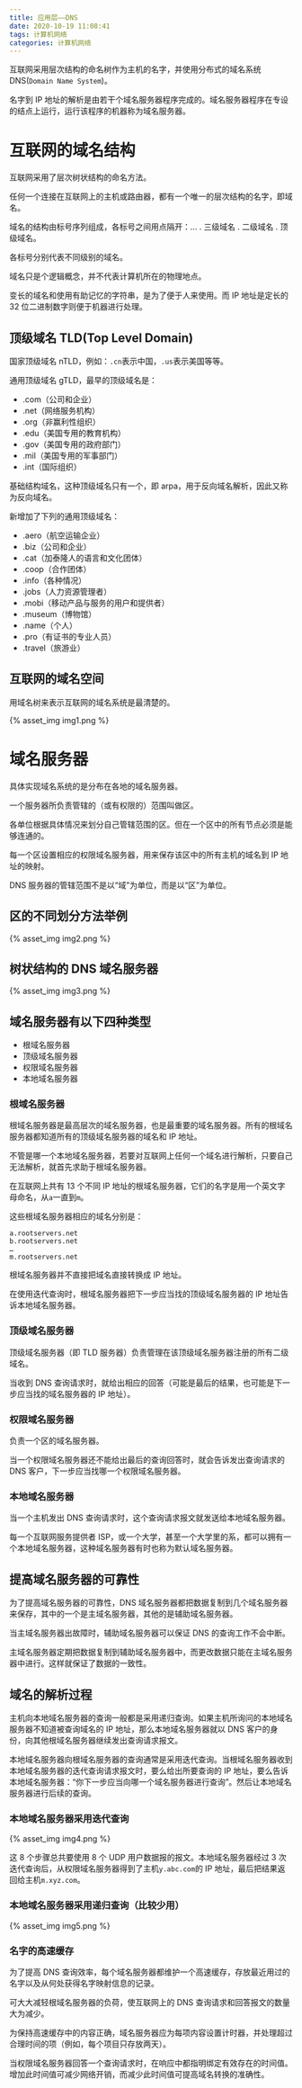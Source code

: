 ```yaml
---
title: 应用层——DNS
date: 2020-10-19 11:08:41
tags: 计算机网络
categories: 计算机网络
---
```

 
互联网采用层次结构的命名树作为主机的名字，并使用分布式的域名系统 DNS(`Domain Name System`)。

名字到 IP 地址的解析是由若干个域名服务器程序完成的。域名服务器程序在专设的结点上运行，运行该程序的机器称为域名服务器。 
# 互联网的域名结构
互联网采用了层次树状结构的命名方法。

任何一个连接在互联网上的主机或路由器，都有一个唯一的层次结构的名字，即域名。

域名的结构由标号序列组成，各标号之间用点隔开：… . 三级域名 . 二级域名 . 顶级域名。

各标号分别代表不同级别的域名。 

域名只是个逻辑概念，并不代表计算机所在的物理地点。

变长的域名和使用有助记忆的字符串，是为了便于人来使用。而 IP 地址是定长的 32 位二进制数字则便于机器进行处理。
## 顶级域名 TLD(Top Level Domain)
国家顶级域名 nTLD，例如：`.cn`表示中国，`.us`表示美国等等。

通用顶级域名 gTLD，最早的顶级域名是：
* .com（公司和企业）
* .net（网络服务机构）
* .org（非赢利性组织）
* .edu（美国专用的教育机构）
* .gov（美国专用的政府部门）
* .mil（美国专用的军事部门）
* .int（国际组织）

基础结构域名，这种顶级域名只有一个，即 arpa，用于反向域名解析，因此又称为反向域名。 

新增加了下列的通用顶级域名：
* .aero（航空运输企业）
* .biz（公司和企业）
* .cat（加泰隆人的语言和文化团体）
* .coop（合作团体）
* .info（各种情况）
* .jobs（人力资源管理者）
* .mobi（移动产品与服务的用户和提供者）
* .museum（博物馆）
* .name（个人）
* .pro（有证书的专业人员）
* .travel（旅游业） 

## 互联网的域名空间
用域名树来表示互联网的域名系统是最清楚的。

{% asset_img img1.png %}

# 域名服务器
具体实现域名系统的是分布在各地的域名服务器。

一个服务器所负责管辖的（或有权限的）范围叫做区。

各单位根据具体情况来划分自己管辖范围的区。但在一个区中的所有节点必须是能够连通的。

每一个区设置相应的权限域名服务器，用来保存该区中的所有主机的域名到 IP 地址的映射。

DNS 服务器的管辖范围不是以“域”为单位，而是以“区”为单位。 
## 区的不同划分方法举例

{% asset_img img2.png %}

## 树状结构的 DNS 域名服务器

{% asset_img img3.png %}

## 域名服务器有以下四种类型
* 根域名服务器 
* 顶级域名服务器 
* 权限域名服务器 
* 本地域名服务器

### 根域名服务器
根域名服务器是最高层次的域名服务器，也是最重要的域名服务器。所有的根域名服务器都知道所有的顶级域名服务器的域名和 IP 地址。

不管是哪一个本地域名服务器，若要对互联网上任何一个域名进行解析，只要自己无法解析，就首先求助于根域名服务器。

在互联网上共有 13 个不同 IP 地址的根域名服务器，它们的名字是用一个英文字母命名，从`a`一直到`m`。

这些根域名服务器相应的域名分别是：
```
a.rootservers.net
b.rootservers.net
… 
m.rootservers.net
```
根域名服务器并不直接把域名直接转换成 IP 地址。

在使用迭代查询时，根域名服务器把下一步应当找的顶级域名服务器的 IP 地址告诉本地域名服务器。
### 顶级域名服务器
顶级域名服务器（即 TLD 服务器）负责管理在该顶级域名服务器注册的所有二级域名。

当收到 DNS 查询请求时，就给出相应的回答（可能是最后的结果，也可能是下一步应当找的域名服务器的 IP 地址）。
### 权限域名服务器
负责一个区的域名服务器。

当一个权限域名服务器还不能给出最后的查询回答时，就会告诉发出查询请求的 DNS 客户，下一步应当找哪一个权限域名服务器。
### 本地域名服务器
当一个主机发出 DNS 查询请求时，这个查询请求报文就发送给本地域名服务器。

每一个互联网服务提供者 ISP，或一个大学，甚至一个大学里的系，都可以拥有一个本地域名服务器，这种域名服务器有时也称为默认域名服务器。
## 提高域名服务器的可靠性
为了提高域名服务器的可靠性，DNS 域名服务器都把数据复制到几个域名服务器来保存，其中的一个是主域名服务器，其他的是辅助域名服务器。

当主域名服务器出故障时，辅助域名服务器可以保证 DNS 的查询工作不会中断。

主域名服务器定期把数据复制到辅助域名服务器中，而更改数据只能在主域名服务器中进行。这样就保证了数据的一致性。
## 域名的解析过程
主机向本地域名服务器的查询一般都是采用递归查询。如果主机所询问的本地域名服务器不知道被查询域名的 IP 地址，那么本地域名服务器就以 DNS 客户的身份，向其他根域名服务器继续发出查询请求报文。

本地域名服务器向根域名服务器的查询通常是采用迭代查询。当根域名服务器收到本地域名服务器的迭代查询请求报文时，要么给出所要查询的 IP 地址，要么告诉本地域名服务器：“你下一步应当向哪一个域名服务器进行查询”。然后让本地域名服务器进行后续的查询。
### 本地域名服务器采用迭代查询

{% asset_img img4.png %}

这 8 个步骤总共要使用 8 个 UDP 用户数据报的报文。本地域名服务器经过 3 次迭代查询后，从权限域名服务器得到了主机`y.abc.com`的 IP 地址，最后把结果返回给主机`m.xyz.com`。
### 本地域名服务器采用递归查询（比较少用）

{% asset_img img5.png %}

### 名字的高速缓存
为了提高 DNS 查询效率，每个域名服务器都维护一个高速缓存，存放最近用过的名字以及从何处获得名字映射信息的记录。

可大大减轻根域名服务器的负荷，使互联网上的 DNS 查询请求和回答报文的数量大为减少。

为保持高速缓存中的内容正确，域名服务器应为每项内容设置计时器，并处理超过合理时间的项（例如，每个项目只存放两天）。

当权限域名服务器回答一个查询请求时，在响应中都指明绑定有效存在的时间值。增加此时间值可减少网络开销，而减少此时间值可提高域名转换的准确性。 
